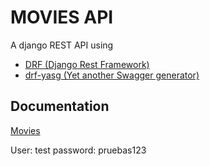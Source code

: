 # MOVIES API

A django REST API using
<ul>
<li><a href="https://www.django-rest-framework.org/">DRF (Django Rest Framework)</a></li>
<li><a href="https://github.com/axnsan12/drf-yasg">drf-yasg (Yet another Swagger generator)</a></li>
</ul>

## Documentation

<a href="http://movies.hvz.io/api/v1/">Movies</a>

User:  test
password: pruebas123